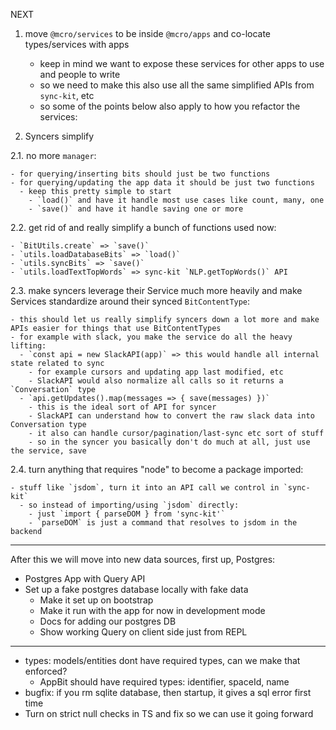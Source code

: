 NEXT

1. move `@mcro/services` to be inside `@mcro/apps` and co-locate types/services with apps

   - keep in mind we want to expose these services for other apps to use and people to write
   - so we need to make this also use all the same simplified APIs from `sync-kit`, etc
   - so some of the points below also apply to how you refactor the services:

2. Syncers simplify

2.1. no more `manager`:

    - for querying/inserting bits should just be two functions
    - for querying/updating the app data it should be just two functions
      - keep this pretty simple to start
        - `load()` and have it handle most use cases like count, many, one
        - `save()` and have it handle saving one or more

2.2. get rid of and really simplify a bunch of functions used now:

    - `BitUtils.create` => `save()`
    - `utils.loadDatabaseBits` => `load()`
    - `utils.syncBits` => `save()`
    - `utils.loadTextTopWords` => sync-kit `NLP.getTopWords()` API

2.3. make syncers leverage their Service much more heavily and make Services standardize around their synced `BitContentType`:

    - this should let us really simplify syncers down a lot more and make APIs easier for things that use BitContentTypes
    - for example with slack, you make the service do all the heavy lifting:
      - `const api = new SlackAPI(app)` => this would handle all internal state related to sync
        - for example cursors and updating app last modified, etc
        - SlackAPI would also normalize all calls so it returns a `Conversation` type
      - `api.getUpdates().map(messages => { save(messages) })`
        - this is the ideal sort of API for syncer
        - SlackAPI can understand how to convert the raw slack data into Conversation type
        - it also can handle cursor/pagination/last-sync etc sort of stuff
        - so in the syncer you basically don't do much at all, just use the service, save

2.4. turn anything that requires "node" to become a package imported:

    - stuff like `jsdom`, turn it into an API call we control in `sync-kit`
      - so instead of importing/using `jsdom` directly:
        - just `import { parseDOM } from 'sync-kit'`
        - `parseDOM` is just a command that resolves to jsdom in the backend

---

After this we will move into new data sources, first up, Postgres:

- Postgres App with Query API
- Set up a fake postgres database locally with fake data
  - Make it set up on bootstrap
  - Make it run with the app for now in development mode
  - Docs for adding our postgres DB
  - Show working Query on client side just from REPL

---

- types: models/entities dont have required types, can we make that enforced?
  - AppBit should have required types: identifier, spaceId, name
- bugfix: if you rm sqlite database, then startup, it gives a sql error first time
- Turn on strict null checks in TS and fix so we can use it going forward
